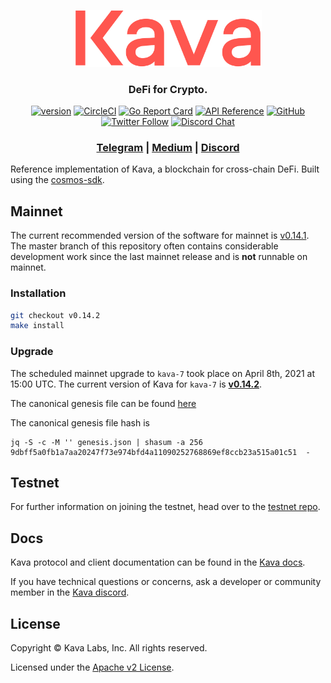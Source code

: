 <p align="center">
  <img src="./kava-logo.svg" width="300">
</p>
<h3 align="center">DeFi for Crypto.</h3>

<div align="center">

[![version](https://img.shields.io/github/tag/kava-labs/kava.svg)](https://github.com/kava-labs/kava/releases/latest)
[![CircleCI](https://circleci.com/gh/Kava-Labs/kava/tree/master.svg?style=shield)](https://circleci.com/gh/Kava-Labs/kava/tree/master)
[![Go Report Card](https://goreportcard.com/badge/github.com/kava-labs/kava)](https://goreportcard.com/report/github.com/kava-labs/kava)
[![API Reference](https://godoc.org/github.com/Kava-Labs/kava?status.svg)](https://godoc.org/github.com/Kava-Labs/kava)
[![GitHub](https://img.shields.io/github/license/kava-labs/kava.svg)](https://github.com/Kava-Labs/kava/blob/master/LICENSE.md)
[![Twitter Follow](https://img.shields.io/twitter/follow/kava_platform.svg?label=Follow&style=social)](https://twitter.com/kava_platform)
[![Discord Chat](https://img.shields.io/discord/704389840614981673.svg)](https://discord.com/invite/kQzh3Uv)

</div>

<div align="center">

### [Telegram](https://t.me/kavalabs) | [Medium](https://medium.com/kava-labs) | [Discord](https://discord.gg/JJYnuCx)

</div>

Reference implementation of Kava, a blockchain for cross-chain DeFi. Built using the [cosmos-sdk](https://github.com/cosmos/cosmos-sdk).

## Mainnet

The current recommended version of the software for mainnet is [v0.14.1](https://github.com/Kava-Labs/kava/releases/tag/v0.14.1). The master branch of this repository often contains considerable development work since the last mainnet release and is __not__ runnable on mainnet.

### Installation

```bash
git checkout v0.14.2
make install
```

### Upgrade

The scheduled mainnet upgrade to `kava-7` took place on April 8th, 2021 at 15:00 UTC. The current version of Kava for `kava-7` is [__v0.14.2__](https://github.com/Kava-Labs/kava/releases/tag/v0.14.2).

The canonical genesis file can be found [here](https://github.com/Kava-Labs/launch/tree/master/kava-7)

The canonical genesis file hash is

```
jq -S -c -M '' genesis.json | shasum -a 256
9dbff5a0fb1a7aa20247f73e974bfd4a11090252768869ef8ccb23a515a01c51  -

```

## Testnet

For further information on joining the testnet, head over to the [testnet repo](https://github.com/Kava-Labs/kava-testnets).

## Docs

Kava protocol and client documentation can be found in the [Kava docs](https://docs.kava.io).

If you have technical questions or concerns, ask a developer or community member in the [Kava discord](https://discord.com/invite/kQzh3Uv).

## License

Copyright © Kava Labs, Inc. All rights reserved.

Licensed under the [Apache v2 License](LICENSE.md).

